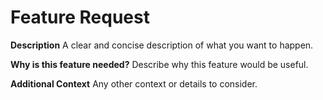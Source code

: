 # Feature Request

**Description**
A clear and concise description of what you want to happen.

**Why is this feature needed?**
Describe why this feature would be useful.

**Additional Context**
Any other context or details to consider.
